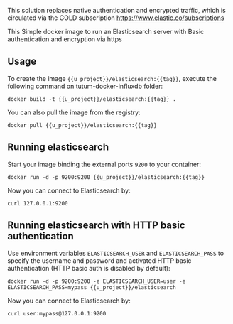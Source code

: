 This solution replaces native authentication and encrypted traffic, which is circulated via the GOLD subscription https://www.elastic.co/subscriptions

This Simple docker image to run an Elasticsearch server with Basic authentication and encryption via https

Usage
-----

To create the image `{{u_project}}/elasticsearch:{{tag}}`, execute the following command on tutum-docker-influxdb folder:

    docker build -t {{u_project}}/elasticsearch:{{tag}} .

You can also pull the image from the registry:

    docker pull {{u_project}}/elasticsearch:{{tag}}


Running elasticsearch
--------------------------------

Start your image binding the external ports `9200` to your container:

    docker run -d -p 9200:9200 {{u_project}}/elasticsearch:{{tag}}

Now you can connect to Elasticsearch by:

    curl 127.0.0.1:9200

Running elasticsearch with HTTP basic authentication
----------------------------------------------------

Use environment variables `ELASTICSEARCH_USER` and `ELASTICSEARCH_PASS` to specify the username and password and activated HTTP basic authentication (HTTP basic auth is disabled by default):

    docker run -d -p 9200:9200 -e ELASTICSEARCH_USER=user -e ELASTICSEARCH_PASS=mypass {{u_project}}/elasticsearch

Now you can connect to Elasticsearch by:

    curl user:mypass@127.0.0.1:9200
